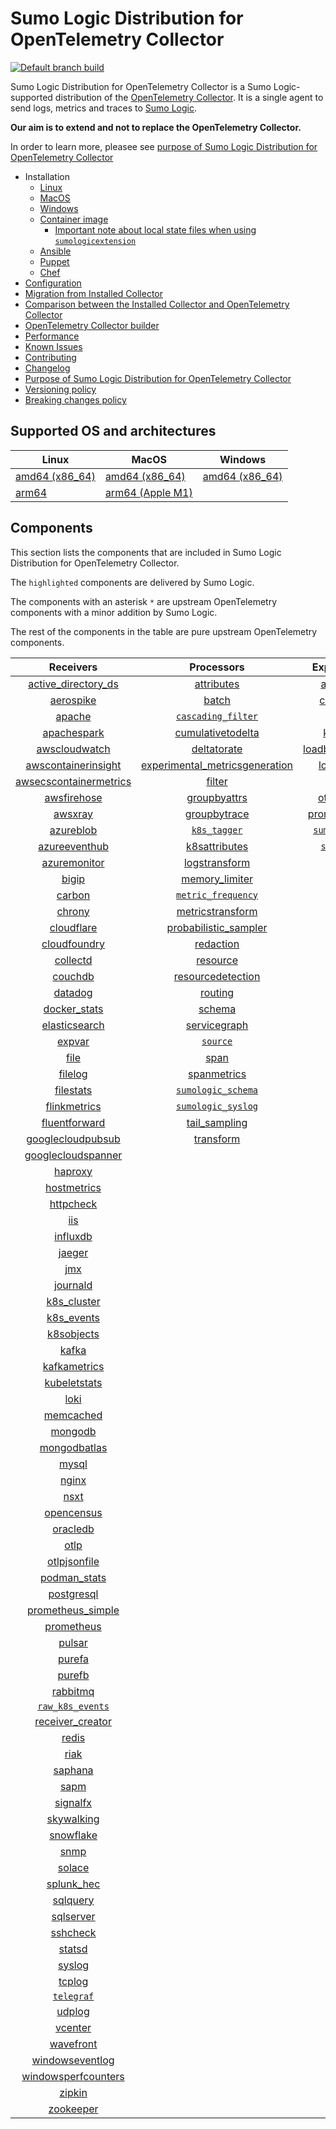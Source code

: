 # Sumo Logic Distribution for OpenTelemetry Collector

[![Default branch build](https://github.com/SumoLogic/sumologic-otel-collector/actions/workflows/dev_builds.yml/badge.svg)](https://github.com/SumoLogic/sumologic-otel-collector/actions/workflows/dev_builds.yml)

Sumo Logic Distribution for OpenTelemetry Collector is a Sumo Logic-supported distribution of the [OpenTelemetry Collector][otc_link].
It is a single agent to send logs, metrics and traces to [Sumo Logic][sumologic].

**Our aim is to extend and not to replace the OpenTelemetry Collector.**

In order to learn more, pleasee see [purpose of Sumo Logic Distribution for OpenTelemetry Collector][purpose]

[otc_link]: https://github.com/open-telemetry/opentelemetry-collector
[sumologic]: https://www.sumologic.com

- Installation
  - [Linux][linux_installation]
  - [MacOS][macos_installation]
  - [Windows][windows_installation]
  - [Container image](/docs/installation.md#container-image)
    - [Important note about local state files when using `sumologicextension`](/docs/installation.md#important-note-about-local-state-files-when-using-sumologicextension)
  - [Ansible](/docs/installation.md#ansible)
  - [Puppet](/docs/installation.md#puppet)
  - [Chef](/docs/installation.md#chef)
- [Configuration](docs/configuration.md)
- [Migration from Installed Collector](docs/migration.md)
- [Comparison between the Installed Collector and OpenTelemetry Collector](docs/comparison.md)
- [OpenTelemetry Collector builder](./otelcolbuilder/README.md)
- [Performance]
- [Known Issues][known issues]
- [Contributing](./CONTRIBUTING.md)
- [Changelog](./CHANGELOG.md)
- [Purpose of Sumo Logic Distribution for OpenTelemetry Collector][purpose]
- [Versioning policy][versioning]
- [Breaking changes policy][breaking]

[linux_installation]: https://help.sumologic.com/docs/send-data/opentelemetry-collector/install-collector-linux/
[macos_installation]: https://help.sumologic.com/docs/send-data/opentelemetry-collector/install-collector-macos/
[windows_installation]: https://help.sumologic.com/docs/send-data/opentelemetry-collector/install-collector-windows/
[performance]: https://help.sumologic.com/docs/send-data/opentelemetry-collector/#performance
[known issues]: https://help.sumologic.com/docs/send-data/opentelemetry-collector/troubleshooting-faq/#known-issues
[purpose]: https://help.sumologic.com/docs/send-data/opentelemetry-collector/sumo-logic-opentelemetry-vs-opentelemetry-upstream-relationship/
[versioning]: https://help.sumologic.com/docs/send-data/opentelemetry-collector/sumo-logic-opentelemetry-vs-opentelemetry-upstream-relationship/#versioning-policy
[breaking]: https://help.sumologic.com/docs/send-data/opentelemetry-collector/sumo-logic-opentelemetry-vs-opentelemetry-upstream-relationship/#versioning-policy

## Supported OS and architectures

| Linux                         | MacOS                         | Windows                     |
| ----------------------------- | ----------------------------- | --------------------------- |
| [amd64 (x86_64)][linux_amd64] | [amd64 (x86_64)][mac_amd64]   | [amd64 (x86_64)][win_amd64] |
| [arm64][linux_arm64]          | [arm64 (Apple M1)][mac_arm64] |                             |

[linux_amd64]: ./docs/installation.md#linux-on-amd64-x86-64
[linux_arm64]: ./docs/installation.md#linux-on-arm64
[mac_amd64]: ./docs/installation.md#macos-on-amd64-x86-64
[mac_arm64]: ./docs/installation.md#macos-on-arm64-apple-m1-x86-64
[win_amd64]: ./docs/installation.md#windows

## Components

This section lists the components that are included in Sumo Logic Distribution for OpenTelemetry Collector.

The `highlighted` components are delivered by Sumo Logic.

The components with an asterisk `*` are upstream OpenTelemetry components with a minor addition by Sumo Logic.

The rest of the components in the table are pure upstream OpenTelemetry components.

|                        Receivers                         |                          Processors                          |               Exporters                |                  Extensions                  |              Connectors               |
|:--------------------------------------------------------:|:------------------------------------------------------------:|:--------------------------------------:|:--------------------------------------------:|:-------------------------------------:|
|     [active_directory_ds][activedirectorydsreceiver]     |              [attributes][attributesprocessor]               |         [awss3][awss3exporter]         |       [asapclient][asapauthextension]        |      [forward][forwardconnector]      |
|              [aerospike][aerospikereceiver]              |                   [batch][batchprocessor]                    |        [carbon][carbonexporter]        |             [awsproxy][awsproxy]             |        [count][countconnector]        |
|                 [apache][apachereceiver]                 |        [`cascading_filter`][cascadingfilterprocessor]        |          [file][fileexporter]          |       [basicauth][basicauthextension]        | [servicegraph][servicegraphconnector] |
|            [apachespark][apachesparkreceiver]            |       [cumulativetodelta][cumulativetodeltaprocessor]        |         [kafka][kafkaexporter]         | [bearertokenauth][bearertokenauthextension]  |  [spanmetrics][spanmetricsconnector]  |
|          [awscloudwatch][awscloudwatchreceiver]          |             [deltatorate][deltatorateprocessor]              | [loadbalancing][loadbalancingexporter] |           [db_storage][dbstorage]            |                                       |
|    [awscontainerinsight][awscontainerinsightreceiver]    | [experimental_metricsgeneration][metricsgenerationprocessor] |       [logging][loggingexporter]       |      [docker_observer][dockerobserver]       |                                       |
| [awsecscontainermetrics][awsecscontainermetricsreceiver] |                  [filter][filterprocessor]                   |          [otlp][otlpexporter]          |         [ecs_observer][ecsobserver]          |                                       |
|            [awsfirehose][awsfirehosereceiver]            |            [groupbyattrs][groupbyattrsprocessor]             |      [otlphttp][otlphttpexporter]      |     [ecs_task_observer][ecstaskobserver]     |                                       |
|                [awsxray][awsxrayreceiver]                |            [groupbytrace][groupbytraceprocessor]             |    [prometheus][prometheusexporter]    |         [file_storage][filestorage]          |                                       |
|              [azureblob][azureblobreceiver]              |                 [`k8s_tagger`][k8sprocessor]                 |    [`sumologic`][sumologicexporter]    |   [headerssetter][headerssetterextension]    |                                       |
|          [azureeventhub][azureeventhubreceiver]          |           [k8sattributes][k8sattributesprocessor]            |       [`syslog`][syslogexporter]       |     [health_check][healthcheckextension]     |                                       |
|           [azuremonitor][azuremonitorreceiver]           |           [logstransform][logstransformprocessor]            |                                        |        [host_observer][hostobserver]         |                                       |
|                  [bigip][bigipreceiver]                  |           [memory_limiter][memorylimiterprocessor]           |                                        |       [http_forwarder][httpforwarder]        |                                       |
|                 [carbon][carbonreceiver]                 |        [`metric_frequency`][metricfrequencyprocessor]        |                                        | [jaegerremotesampling][jaegerremotesampling] |                                       |
|                 [chrony][chronyreceiver]                 |        [metricstransform][metricstransformprocessor]         |                                        |         [k8s_observer][k8sobserver]          |                                       |
|             [cloudflare][cloudflarereceiver]             |    [probabilistic_sampler][probabilisticsamplerprocessor]    |                                        |      [memory_ballast][ballastextension]      |                                       |
|           [cloudfoundry][cloudfoundryreceiver]           |               [redaction][redactionprocessor]                |                                        |  [oauth2client][oauth2clientauthextension]   |                                       |
|               [collectd][collectdreceiver]               |                [resource][resourceprocessor]                 |                                        |          [oidc][oidcauthextension]           |                                       |
|                [couchdb][couchdbreceiver]                |       [resourcedetection][resourcedetectionprocessor]        |                                        |           [pprof][pprofextension]            |                                       |
|                [datadog][datadogreceiver]                |                 [routing][routingprocessor]                  |                                        |       [sigv4auth][sigv4authextension]        |                                       |
|           [docker_stats][dockerstatsreceiver]            |                  [schema][schemaprocessor]                   |                                        |      [`sumologic`][sumologicextension]       |                                       |
|          [elasticsearch][elasticsearchreceiver]          |            [servicegraph][servicegraphprocessor]             |                                        |          [zpages][zpagesextension]           |                                       |
|                 [expvar][expvarreceiver]                 |                 [`source`][sourceprocessor]                  |                                        |                                              |                                       |
|                   [file][filereceiver]                   |                    [span][spanprocessor]                     |                                        |                                              |                                       |
|                [filelog][filelogreceiver]                |             [spanmetrics][spanmetricsprocessor]              |                                        |                                              |                                       |
|              [filestats][filestatsreceiver]              |        [`sumologic_schema`][sumologicschemaprocessor]        |                                        |                                              |                                       |
|           [flinkmetrics][flinkmetricsreceiver]           |        [`sumologic_syslog`][sumologicsyslogprocessor]        |                                        |                                              |                                       |
|          [fluentforward][fluentforwardreceiver]          |            [tail_sampling][tailsamplingprocessor]            |                                        |                                              |                                       |
|      [googlecloudpubsub][googlecloudpubsubreceiver]      |               [transform][transformprocessor]                |                                        |                                              |                                       |
|     [googlecloudspanner][googlecloudspannerreceiver]     |                                                              |                                        |                                              |                                       |
|                [haproxy][haproxyreceiver]                |                                                              |                                        |                                              |                                       |
|            [hostmetrics][hostmetricsreceiver]            |                                                              |                                        |                                              |                                       |
|              [httpcheck][httpcheckreceiver]              |                                                              |                                        |                                              |                                       |
|                    [iis][iisreceiver]                    |                                                              |                                        |                                              |                                       |
|               [influxdb][influxdbreceiver]               |                                                              |                                        |                                              |                                       |
|                 [jaeger][jaegerreceiver]                 |                                                              |                                        |                                              |                                       |
|                    [jmx][jmxreceiver]                    |                                                              |                                        |                                              |                                       |
|               [journald][journaldreceiver]               |                                                              |                                        |                                              |                                       |
|            [k8s_cluster][k8sclusterreceiver]             |                                                              |                                        |                                              |                                       |
|             [k8s_events][k8seventsreceiver]              |                                                              |                                        |                                              |                                       |
|             [k8sobjects][k8sobjectsreceiver]             |                                                              |                                        |                                              |                                       |
|                  [kafka][kafkareceiver]                  |                                                              |                                        |                                              |                                       |
|           [kafkametrics][kafkametricsreceiver]           |                                                              |                                        |                                              |                                       |
|           [kubeletstats][kubeletstatsreceiver]           |                                                              |                                        |                                              |                                       |
|                   [loki][lokireceiver]                   |                                                              |                                        |                                              |                                       |
|              [memcached][memcachedreceiver]              |                                                              |                                        |                                              |                                       |
|                [mongodb][mongodbreceiver]                |                                                              |                                        |                                              |                                       |
|           [mongodbatlas][mongodbatlasreceiver]           |                                                              |                                        |                                              |                                       |
|                  [mysql][mysqlreceiver]                  |                                                              |                                        |                                              |                                       |
|                  [nginx][nginxreceiver]                  |                                                              |                                        |                                              |                                       |
|                   [nsxt][nsxtreceiver]                   |                                                              |                                        |                                              |                                       |
|             [opencensus][opencensusreceiver]             |                                                              |                                        |                                              |                                       |
|               [oracledb][oracledbreceiver]               |                                                              |                                        |                                              |                                       |
|                   [otlp][otlpreceiver]                   |                                                              |                                        |                                              |                                       |
|           [otlpjsonfile][otlpjsonfilereceiver]           |                                                              |                                        |                                              |                                       |
|              [podman_stats][podmanreceiver]              |                                                              |                                        |                                              |                                       |
|             [postgresql][postgresqlreceiver]             |                                                              |                                        |                                              |                                       |
|      [prometheus_simple][simpleprometheusreceiver]       |                                                              |                                        |                                              |                                       |
|             [prometheus][prometheusreceiver]             |                                                              |                                        |                                              |                                       |
|                 [pulsar][pulsarreceiver]                 |                                                              |                                        |                                              |                                       |
|                 [purefa][purefareceiver]                 |                                                              |                                        |                                              |                                       |
|                 [purefb][purefbreceiver]                 |                                                              |                                        |                                              |                                       |
|               [rabbitmq][rabbitmqreceiver]               |                                                              |                                        |                                              |                                       |
|         [`raw_k8s_events`][rawk8seventsreceiver]         |                                                              |                                        |                                              |                                       |
|           [receiver_creator][receivercreator]            |                                                              |                                        |                                              |                                       |
|                  [redis][redisreceiver]                  |                                                              |                                        |                                              |                                       |
|                   [riak][riakreceiver]                   |                                                              |                                        |                                              |                                       |
|                [saphana][saphanareceiver]                |                                                              |                                        |                                              |                                       |
|                   [sapm][sapmreceiver]                   |                                                              |                                        |                                              |                                       |
|               [signalfx][signalfxreceiver]               |                                                              |                                        |                                              |                                       |
|             [skywalking][skywalkingreceiver]             |                                                              |                                        |                                              |                                       |
|              [snowflake][snowflakereceiver]              |                                                              |                                        |                                              |                                       |
|                   [snmp][snmpreceiver]                   |                                                              |                                        |                                              |                                       |
|                 [solace][solacereceiver]                 |                                                              |                                        |                                              |                                       |
|             [splunk_hec][splunkhecreceiver]              |                                                              |                                        |                                              |                                       |
|               [sqlquery][sqlqueryreceiver]               |                                                              |                                        |                                              |                                       |
|              [sqlserver][sqlserverreceiver]              |                                                              |                                        |                                              |                                       |
|               [sshcheck][sshcheckreceiver]               |                                                              |                                        |                                              |                                       |
|                 [statsd][statsdreceiver]                 |                                                              |                                        |                                              |                                       |
|                 [syslog][syslogreceiver]                 |                                                              |                                        |                                              |                                       |
|                 [tcplog][tcplogreceiver]                 |                                                              |                                        |                                              |                                       |
|              [`telegraf`][telegrafreceiver]              |                                                              |                                        |                                              |                                       |
|                 [udplog][udplogreceiver]                 |                                                              |                                        |                                              |                                       |
|                [vcenter][vcenterreceiver]                |                                                              |                                        |                                              |                                       |
|              [wavefront][wavefrontreceiver]              |                                                              |                                        |                                              |                                       |
|        [windowseventlog][windowseventlogreceiver]        |                                                              |                                        |                                              |                                       |
|    [windowsperfcounters][windowsperfcountersreceiver]    |                                                              |                                        |                                              |                                       |
|                 [zipkin][zipkinreceiver]                 |                                                              |                                        |                                              |                                       |
|              [zookeeper][zookeeperreceiver]              |                                                              |                                        |                                              |                                       |

[activedirectorydsreceiver]: https://github.com/open-telemetry/opentelemetry-collector-contrib/tree/v0.81.0/receiver/activedirectorydsreceiver
[aerospikereceiver]: https://github.com/open-telemetry/opentelemetry-collector-contrib/tree/v0.81.0/receiver/aerospikereceiver
[apachereceiver]: https://github.com/open-telemetry/opentelemetry-collector-contrib/tree/v0.81.0/receiver/apachereceiver
[apachesparkreceiver]: https://github.com/open-telemetry/opentelemetry-collector-contrib/tree/v0.81.0/receiver/apachesparkreceiver
[awscloudwatchreceiver]: https://github.com/open-telemetry/opentelemetry-collector-contrib/tree/v0.81.0/receiver/awscloudwatchreceiver
[awscontainerinsightreceiver]: https://github.com/open-telemetry/opentelemetry-collector-contrib/tree/v0.81.0/receiver/awscontainerinsightreceiver
[awsecscontainermetricsreceiver]: https://github.com/open-telemetry/opentelemetry-collector-contrib/tree/v0.81.0/receiver/awsecscontainermetricsreceiver
[awsfirehosereceiver]: https://github.com/open-telemetry/opentelemetry-collector-contrib/tree/v0.81.0/receiver/awsfirehosereceiver
[awsxrayreceiver]: https://github.com/open-telemetry/opentelemetry-collector-contrib/tree/v0.81.0/receiver/awsxrayreceiver
[azureblobreceiver]: https://github.com/open-telemetry/opentelemetry-collector-contrib/tree/v0.81.0/receiver/azureblobreceiver
[azureeventhubreceiver]: https://github.com/open-telemetry/opentelemetry-collector-contrib/tree/v0.81.0/receiver/azureeventhubreceiver
[azuremonitorreceiver]: https://github.com/open-telemetry/opentelemetry-collector-contrib/tree/v0.81.0/receiver/azuremonitorreceiver
[bigipreceiver]: https://github.com/open-telemetry/opentelemetry-collector-contrib/tree/v0.81.0/receiver/bigipreceiver
[carbonreceiver]: https://github.com/open-telemetry/opentelemetry-collector-contrib/tree/v0.81.0/receiver/carbonreceiver
[chronyreceiver]: https://github.com/open-telemetry/opentelemetry-collector-contrib/tree/v0.81.0/receiver/chronyreceiver
[cloudfoundryreceiver]: https://github.com/open-telemetry/opentelemetry-collector-contrib/tree/v0.81.0/receiver/cloudfoundryreceiver
[cloudflarereceiver]: https://github.com/open-telemetry/opentelemetry-collector-contrib/tree/v0.81.0/receiver/cloudflarereceiver
[collectdreceiver]: https://github.com/open-telemetry/opentelemetry-collector-contrib/tree/v0.81.0/receiver/collectdreceiver
[couchdbreceiver]: https://github.com/open-telemetry/opentelemetry-collector-contrib/tree/v0.81.0/receiver/couchdbreceiver
[datadogreceiver]: https://github.com/open-telemetry/opentelemetry-collector-contrib/tree/v0.81.0/receiver/datadogreceiver
[dockerstatsreceiver]: https://github.com/open-telemetry/opentelemetry-collector-contrib/tree/v0.81.0/receiver/dockerstatsreceiver
[elasticsearchreceiver]: https://github.com/open-telemetry/opentelemetry-collector-contrib/tree/v0.81.0/receiver/elasticsearchreceiver
[expvarreceiver]: https://github.com/open-telemetry/opentelemetry-collector-contrib/tree/v0.81.0/receiver/expvarreceiver
[filereceiver]: https://github.com/open-telemetry/opentelemetry-collector-contrib/tree/v0.81.0/receiver/filereceiver
[filelogreceiver]: https://github.com/open-telemetry/opentelemetry-collector-contrib/tree/v0.81.0/receiver/filelogreceiver
[filestatsreceiver]: https://github.com/open-telemetry/opentelemetry-collector-contrib/tree/v0.81.0/receiver/filestatsreceiver
[flinkmetricsreceiver]: https://github.com/open-telemetry/opentelemetry-collector-contrib/tree/v0.81.0/receiver/flinkmetricsreceiver
[fluentforwardreceiver]: https://github.com/open-telemetry/opentelemetry-collector-contrib/tree/v0.81.0/receiver/fluentforwardreceiver
[googlecloudpubsubreceiver]: https://github.com/open-telemetry/opentelemetry-collector-contrib/tree/v0.81.0/receiver/googlecloudpubsubreceiver
[googlecloudspannerreceiver]: https://github.com/open-telemetry/opentelemetry-collector-contrib/tree/v0.81.0/receiver/googlecloudspannerreceiver
[haproxyreceiver]: https://github.com/open-telemetry/opentelemetry-collector-contrib/tree/v0.81.0/receiver/haproxyreceiver
[hostmetricsreceiver]: https://github.com/open-telemetry/opentelemetry-collector-contrib/tree/v0.81.0/receiver/hostmetricsreceiver
[httpcheckreceiver]: https://github.com/open-telemetry/opentelemetry-collector-contrib/tree/v0.81.0/receiver/httpcheckreceiver
[iisreceiver]: https://github.com/open-telemetry/opentelemetry-collector-contrib/tree/v0.81.0/receiver/iisreceiver
[influxdbreceiver]: https://github.com/open-telemetry/opentelemetry-collector-contrib/tree/v0.81.0/receiver/influxdbreceiver
[jaegerreceiver]: https://github.com/open-telemetry/opentelemetry-collector-contrib/tree/v0.81.0/receiver/jaegerreceiver
[jmxreceiver]: https://github.com/open-telemetry/opentelemetry-collector-contrib/tree/v0.81.0/receiver/jmxreceiver
[journaldreceiver]: https://github.com/open-telemetry/opentelemetry-collector-contrib/tree/v0.81.0/receiver/journaldreceiver
[k8sclusterreceiver]: https://github.com/open-telemetry/opentelemetry-collector-contrib/tree/v0.81.0/receiver/k8sclusterreceiver
[k8seventsreceiver]: https://github.com/open-telemetry/opentelemetry-collector-contrib/tree/v0.81.0/receiver/k8seventsreceiver
[k8sobjectsreceiver]: https://github.com/open-telemetry/opentelemetry-collector-contrib/tree/v0.81.0/receiver/k8sobjectsreceiver
[kafkareceiver]: https://github.com/open-telemetry/opentelemetry-collector-contrib/tree/v0.81.0/receiver/kafkareceiver
[kafkametricsreceiver]: https://github.com/open-telemetry/opentelemetry-collector-contrib/tree/v0.81.0/receiver/kafkametricsreceiver
[kubeletstatsreceiver]: https://github.com/open-telemetry/opentelemetry-collector-contrib/tree/v0.81.0/receiver/kubeletstatsreceiver
[lokireceiver]: https://github.com/open-telemetry/opentelemetry-collector-contrib/tree/v0.81.0/receiver/lokireceiver
[memcachedreceiver]: https://github.com/open-telemetry/opentelemetry-collector-contrib/tree/v0.81.0/receiver/memcachedreceiver
[mongodbreceiver]: https://github.com/open-telemetry/opentelemetry-collector-contrib/tree/v0.81.0/receiver/mongodbreceiver
[mongodbatlasreceiver]: https://github.com/open-telemetry/opentelemetry-collector-contrib/tree/v0.81.0/receiver/mongodbatlasreceiver
[mysqlreceiver]: https://github.com/open-telemetry/opentelemetry-collector-contrib/tree/v0.81.0/receiver/mysqlreceiver
[nginxreceiver]: https://github.com/open-telemetry/opentelemetry-collector-contrib/tree/v0.81.0/receiver/nginxreceiver
[nsxtreceiver]: https://github.com/open-telemetry/opentelemetry-collector-contrib/tree/v0.81.0/receiver/nsxtreceiver
[opencensusreceiver]: https://github.com/open-telemetry/opentelemetry-collector-contrib/tree/v0.81.0/receiver/opencensusreceiver
[oracledbreceiver]: https://github.com/open-telemetry/opentelemetry-collector-contrib/tree/v0.81.0/receiver/oracledbreceiver
[otlpreceiver]: https://github.com/open-telemetry/opentelemetry-collector/tree/v0.81.0/receiver/otlpreceiver
[otlpjsonfilereceiver]: https://github.com/open-telemetry/opentelemetry-collector-contrib/tree/v0.81.0/receiver/otlpjsonfilereceiver
[podmanreceiver]: https://github.com/open-telemetry/opentelemetry-collector-contrib/tree/v0.81.0/receiver/podmanreceiver
[postgresqlreceiver]: https://github.com/open-telemetry/opentelemetry-collector-contrib/tree/v0.81.0/receiver/postgresqlreceiver
[simpleprometheusreceiver]: https://github.com/open-telemetry/opentelemetry-collector-contrib/tree/v0.81.0/receiver/simpleprometheusreceiver
[prometheusreceiver]: https://github.com/open-telemetry/opentelemetry-collector-contrib/tree/v0.81.0/receiver/prometheusreceiver
[pulsarreceiver]: https://github.com/open-telemetry/opentelemetry-collector-contrib/tree/v0.81.0/receiver/pulsarreceiver
[purefareceiver]: https://github.com/open-telemetry/opentelemetry-collector-contrib/tree/v0.81.0/receiver/purefareceiver
[purefbreceiver]: https://github.com/open-telemetry/opentelemetry-collector-contrib/tree/v0.81.0/receiver/purefbreceiver
[rabbitmqreceiver]: https://github.com/open-telemetry/opentelemetry-collector-contrib/tree/v0.81.0/receiver/rabbitmqreceiver
[rawk8seventsreceiver]: ./pkg/receiver/rawk8seventsreceiver
[receivercreator]: https://github.com/open-telemetry/opentelemetry-collector-contrib/tree/v0.81.0/receiver/receivercreator
[redisreceiver]: https://github.com/open-telemetry/opentelemetry-collector-contrib/tree/v0.81.0/receiver/redisreceiver
[riakreceiver]: https://github.com/open-telemetry/opentelemetry-collector-contrib/tree/v0.81.0/receiver/riakreceiver
[saphanareceiver]: https://github.com/open-telemetry/opentelemetry-collector-contrib/tree/v0.81.0/receiver/saphanareceiver
[sapmreceiver]: https://github.com/open-telemetry/opentelemetry-collector-contrib/tree/v0.81.0/receiver/sapmreceiver
[signalfxreceiver]: https://github.com/open-telemetry/opentelemetry-collector-contrib/tree/v0.81.0/receiver/signalfxreceiver
[skywalkingreceiver]: https://github.com/open-telemetry/opentelemetry-collector-contrib/tree/v0.81.0/receiver/skywalkingreceiver
[snmpreceiver]: https://github.com/open-telemetry/opentelemetry-collector-contrib/tree/v0.81.0/receiver/snmpreceiver
[snowflakereceiver]: https://github.com/open-telemetry/opentelemetry-collector-contrib/tree/v0.81.0/receiver/snowflakereceiver
[solacereceiver]: https://github.com/open-telemetry/opentelemetry-collector-contrib/tree/v0.81.0/receiver/solacereceiver
[splunkhecreceiver]: https://github.com/open-telemetry/opentelemetry-collector-contrib/tree/v0.81.0/receiver/splunkhecreceiver
[sqlqueryreceiver]: https://github.com/dmolenda-sumo/opentelemetry-collector-contrib/tree/sqlquery-receiver-add-logs-v0.78.0/receiver/sqlqueryreceiver
[sqlserverreceiver]: https://github.com/open-telemetry/opentelemetry-collector-contrib/tree/v0.81.0/receiver/sqlserverreceiver
[sshcheckreceiver]: https://github.com/open-telemetry/opentelemetry-collector-contrib/tree/v0.81.0/receiver/sshcheckreceiver
[statsdreceiver]: https://github.com/open-telemetry/opentelemetry-collector-contrib/tree/v0.81.0/receiver/statsdreceiver
[syslogreceiver]: https://github.com/open-telemetry/opentelemetry-collector-contrib/tree/v0.81.0/receiver/syslogreceiver
[tcplogreceiver]: https://github.com/open-telemetry/opentelemetry-collector-contrib/tree/v0.81.0/receiver/tcplogreceiver
[telegrafreceiver]: ./pkg/receiver/telegrafreceiver
[udplogreceiver]: https://github.com/open-telemetry/opentelemetry-collector-contrib/tree/v0.81.0/receiver/udplogreceiver
[vcenterreceiver]: https://github.com/open-telemetry/opentelemetry-collector-contrib/tree/v0.81.0/receiver/vcenterreceiver
[wavefrontreceiver]: https://github.com/open-telemetry/opentelemetry-collector-contrib/tree/v0.81.0/receiver/wavefrontreceiver
[windowseventlogreceiver]: https://github.com/open-telemetry/opentelemetry-collector-contrib/tree/v0.81.0/receiver/windowseventlogreceiver
[windowsperfcountersreceiver]: https://github.com/open-telemetry/opentelemetry-collector-contrib/tree/v0.81.0/receiver/windowsperfcountersreceiver
[zipkinreceiver]: https://github.com/open-telemetry/opentelemetry-collector-contrib/tree/v0.81.0/receiver/zipkinreceiver
[zookeeperreceiver]: https://github.com/open-telemetry/opentelemetry-collector-contrib/tree/v0.81.0/receiver/zookeeperreceiver

[attributesprocessor]: https://github.com/open-telemetry/opentelemetry-collector-contrib/tree/v0.81.0/processor/attributesprocessor
[batchprocessor]: https://github.com/open-telemetry/opentelemetry-collector/tree/v0.81.0/processor/batchprocessor
[cascadingfilterprocessor]: ./pkg/processor/cascadingfilterprocessor
[cumulativetodeltaprocessor]: https://github.com/open-telemetry/opentelemetry-collector-contrib/tree/v0.81.0/processor/cumulativetodeltaprocessor
[deltatorateprocessor]: https://github.com/open-telemetry/opentelemetry-collector-contrib/tree/v0.81.0/processor/deltatorateprocessor
[metricsgenerationprocessor]: https://github.com/open-telemetry/opentelemetry-collector-contrib/tree/v0.81.0/processor/metricsgenerationprocessor
[filterprocessor]: https://github.com/open-telemetry/opentelemetry-collector-contrib/tree/v0.81.0/processor/filterprocessor
[groupbyattrsprocessor]: https://github.com/open-telemetry/opentelemetry-collector-contrib/tree/v0.81.0/processor/groupbyattrsprocessor
[groupbytraceprocessor]: https://github.com/open-telemetry/opentelemetry-collector-contrib/tree/v0.81.0/processor/groupbytraceprocessor
[k8sprocessor]: ./pkg/processor/k8sprocessor
[k8sattributesprocessor]: https://github.com/open-telemetry/opentelemetry-collector-contrib/tree/v0.81.0/processor/k8sattributesprocessor
[logstransformprocessor]: https://github.com/open-telemetry/opentelemetry-collector-contrib/tree/v0.81.0/processor/logstransformprocessor
[memorylimiterprocessor]: https://github.com/open-telemetry/opentelemetry-collector/tree/v0.81.0/processor/memorylimiterprocessor
[metricfrequencyprocessor]: ./pkg/processor/metricfrequencyprocessor
[metricstransformprocessor]: https://github.com/open-telemetry/opentelemetry-collector-contrib/tree/v0.81.0/processor/metricstransformprocessor
[probabilisticsamplerprocessor]: https://github.com/open-telemetry/opentelemetry-collector-contrib/tree/v0.81.0/processor/probabilisticsamplerprocessor
[redactionprocessor]: https://github.com/open-telemetry/opentelemetry-collector-contrib/tree/v0.81.0/processor/redactionprocessor
[resourceprocessor]: https://github.com/open-telemetry/opentelemetry-collector-contrib/tree/v0.81.0/processor/resourceprocessor
[resourcedetectionprocessor]: https://github.com/open-telemetry/opentelemetry-collector-contrib/tree/v0.81.0/processor/resourcedetectionprocessor
[routingprocessor]: https://github.com/open-telemetry/opentelemetry-collector-contrib/tree/v0.81.0/processor/routingprocessor
[schemaprocessor]: https://github.com/open-telemetry/opentelemetry-collector-contrib/tree/v0.81.0/processor/schemaprocessor
[servicegraphprocessor]: https://github.com/open-telemetry/opentelemetry-collector-contrib/tree/v0.81.0/processor/servicegraphprocessor
[sourceprocessor]: ./pkg/processor/sourceprocessor
[spanprocessor]: https://github.com/open-telemetry/opentelemetry-collector-contrib/tree/v0.81.0/processor/spanprocessor
[spanmetricsprocessor]: https://github.com/open-telemetry/opentelemetry-collector-contrib/tree/v0.81.0/processor/spanmetricsprocessor
[sumologicschemaprocessor]: ./pkg/processor/sumologicschemaprocessor
[sumologicsyslogprocessor]: ./pkg/processor/sumologicsyslogprocessor
[tailsamplingprocessor]: https://github.com/open-telemetry/opentelemetry-collector-contrib/tree/v0.81.0/processor/tailsamplingprocessor
[transformprocessor]: https://github.com/open-telemetry/opentelemetry-collector-contrib/tree/v0.81.0/processor/transformprocessor

[awss3exporter]: https://github.com/open-telemetry/opentelemetry-collector-contrib/tree/v0.81.0/exporter/awss3exporter
[carbonexporter]: https://github.com/open-telemetry/opentelemetry-collector-contrib/tree/v0.81.0/exporter/carbonexporter
[fileexporter]: https://github.com/open-telemetry/opentelemetry-collector-contrib/tree/v0.81.0/exporter/fileexporter
[kafkaexporter]: https://github.com/open-telemetry/opentelemetry-collector-contrib/tree/v0.81.0/exporter/kafkaexporter
[loadbalancingexporter]: https://github.com/open-telemetry/opentelemetry-collector-contrib/tree/v0.81.0/exporter/loadbalancingexporter
[loggingexporter]: https://github.com/open-telemetry/opentelemetry-collector/tree/v0.81.0/exporter/loggingexporter
[otlpexporter]: https://github.com/open-telemetry/opentelemetry-collector/tree/v0.81.0/exporter/otlpexporter
[otlphttpexporter]: https://github.com/open-telemetry/opentelemetry-collector/tree/v0.81.0/exporter/otlphttpexporter
[prometheusexporter]: https://github.com/open-telemetry/opentelemetry-collector-contrib/tree/v0.81.0/exporter/prometheusexporter
[sumologicexporter]: ./pkg/exporter/sumologicexporter
[syslogexporter]: ./pkg/exporter/syslogexporter

[asapauthextension]: https://github.com/open-telemetry/opentelemetry-collector-contrib/tree/v0.81.0/extension/asapauthextension
[awsproxy]: https://github.com/open-telemetry/opentelemetry-collector-contrib/tree/v0.81.0/extension/awsproxy
[basicauthextension]: https://github.com/open-telemetry/opentelemetry-collector-contrib/tree/v0.81.0/extension/basicauthextension
[bearertokenauthextension]: https://github.com/open-telemetry/opentelemetry-collector-contrib/tree/v0.81.0/extension/bearertokenauthextension
[dbstorage]: https://github.com/open-telemetry/opentelemetry-collector-contrib/tree/v0.81.0/extension/storage/dbstorage
[dockerobserver]: https://github.com/open-telemetry/opentelemetry-collector-contrib/tree/v0.81.0/extension/observer/dockerobserver
[ecsobserver]: https://github.com/open-telemetry/opentelemetry-collector-contrib/tree/v0.81.0/extension/observer/ecsobserver
[ecstaskobserver]: https://github.com/open-telemetry/opentelemetry-collector-contrib/tree/v0.81.0/extension/observer/ecstaskobserver
[filestorage]: https://github.com/open-telemetry/opentelemetry-collector-contrib/tree/v0.81.0/extension/storage/filestorage
[headerssetterextension]: https://github.com/open-telemetry/opentelemetry-collector-contrib/tree/v0.81.0/extension/headerssetterextension
[healthcheckextension]: https://github.com/open-telemetry/opentelemetry-collector-contrib/tree/v0.81.0/extension/healthcheckextension
[hostobserver]: https://github.com/open-telemetry/opentelemetry-collector-contrib/tree/v0.81.0/extension/observer/hostobserver
[httpforwarder]: https://github.com/open-telemetry/opentelemetry-collector-contrib/tree/v0.81.0/extension/httpforwarder
[jaegerremotesampling]: https://github.com/open-telemetry/opentelemetry-collector-contrib/tree/v0.81.0/extension/jaegerremotesampling
[k8sobserver]: https://github.com/open-telemetry/opentelemetry-collector-contrib/tree/v0.81.0/extension/observer/k8sobserver
[ballastextension]: https://github.com/open-telemetry/opentelemetry-collector/tree/v0.81.0/extension/ballastextension
[oauth2clientauthextension]: https://github.com/open-telemetry/opentelemetry-collector-contrib/tree/v0.81.0/extension/oauth2clientauthextension
[oidcauthextension]: https://github.com/open-telemetry/opentelemetry-collector-contrib/tree/v0.81.0/extension/oidcauthextension
[pprofextension]: https://github.com/open-telemetry/opentelemetry-collector-contrib/tree/v0.81.0/extension/pprofextension
[sigv4authextension]: https://github.com/open-telemetry/opentelemetry-collector-contrib/tree/v0.81.0/extension/sigv4authextension
[sumologicextension]: ./pkg/extension/sumologicextension
[zpagesextension]: https://github.com/open-telemetry/opentelemetry-collector/tree/v0.81.0/extension/zpagesextension

[forwardconnector]: https://github.com/open-telemetry/opentelemetry-collector/tree/v0.81.0/connector/forwardconnector
[countconnector]: https://github.com/open-telemetry/opentelemetry-collector-contrib/tree/v0.81.0/connector/countconnector
[servicegraphconnector]: https://github.com/open-telemetry/opentelemetry-collector-contrib/tree/v0.81.0/connector/servicegraphconnector
[spanmetricsconnector]: https://github.com/open-telemetry/opentelemetry-collector-contrib/tree/v0.81.0/connector/spanmetricsconnector
